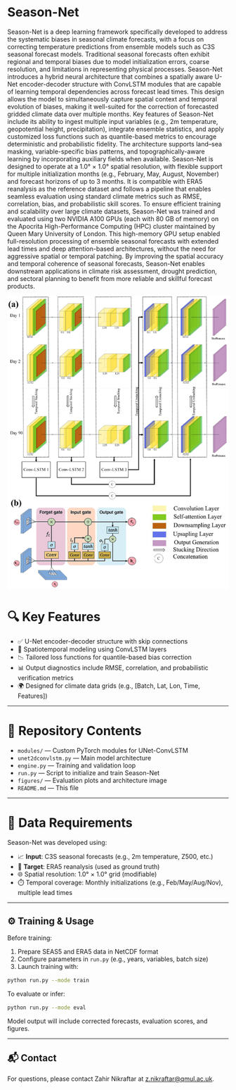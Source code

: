 # Season-Net
Season-Net is a deep learning framework specifically developed to address the systematic biases in seasonal climate forecasts, with a focus on correcting temperature predictions from ensemble models such as C3S seasonal forecast models. Traditional seasonal forecasts often exhibit regional and temporal biases due to model initialization errors, coarse resolution, and limitations in representing physical processes. Season-Net introduces a hybrid neural architecture that combines a spatially aware U-Net encoder-decoder structure with ConvLSTM modules that are capable of learning temporal dependencies across forecast lead times. This design allows the model to simultaneously capture spatial context and temporal evolution of biases, making it well-suited for the correction of forecasted gridded climate data over multiple months. Key features of Season-Net include its ability to ingest multiple input variables (e.g., 2m temperature, geopotential height, precipitation), integrate ensemble statistics, and apply customized loss functions such as quantile-based metrics to encourage deterministic and probabilistic fidelity. The architecture supports land–sea masking, variable-specific bias patterns, and topographically-aware learning by incorporating auxiliary fields when available. Season-Net is designed to operate at a 1.0° × 1.0° spatial resolution, with flexible support for multiple initialization months (e.g., February, May, August, November) and forecast horizons of up to 3 months. It is compatible with ERA5 reanalysis as the reference dataset and follows a pipeline that enables seamless evaluation using standard climate metrics such as RMSE, correlation, bias, and probabilistic skill scores. To ensure efficient training and scalability over large climate datasets, Season-Net was trained and evaluated using two NVIDIA A100 GPUs (each with 80 GB of memory) on the Apocrita High-Performance Computing (HPC) cluster maintained by Queen Mary University of London. This high-memory GPU setup enabled full-resolution processing of ensemble seasonal forecasts with extended lead times and deep attention-based architectures, without the need for aggressive spatial or temporal patching. By improving the spatial accuracy and temporal coherence of seasonal forecasts, Season-Net enables downstream applications in climate risk assessment, drought prediction, and sectoral planning to benefit from more reliable and skillful forecast products.

![Model Architecture](season_net_architecture.png)
# 🔍 Key Features

- ✅ U-Net encoder-decoder structure with skip connections
- 🔁 Spatiotemporal modeling using ConvLSTM layers
- 📉 Tailored loss functions for quantile-based bias correction
- 📊 Output diagnostics include RMSE, correlation, and probabilistic verification metrics
- 🌍 Designed for climate data grids (e.g., [Batch, Lat, Lon, Time, Features])

---

# 📁 Repository Contents

- `modules/` — Custom PyTorch modules for UNet-ConvLSTM
- `unet2dconvlstm.py` — Main model architecture
- `engine.py` — Training and validation loop
- `run.py` — Script to initialize and train Season-Net
- `figures/` — Evaluation plots and architecture image
- `README.md` — This file

---

# 🧪 Data Requirements

Season-Net was developed using:
- 📈 **Input**: C3S seasonal forecasts (e.g., 2m temperature, Z500, etc.)
- 🎯 **Target**: ERA5 reanalysis (used as ground truth)
- 🌐 Spatial resolution: 1.0° × 1.0° grid (modifiable)
- ⏱️ Temporal coverage: Monthly initializations (e.g., Feb/May/Aug/Nov), multiple lead times

---
## ⚙️ Training & Usage

Before training:
1. Prepare SEAS5 and ERA5 data in NetCDF format
2. Configure parameters in `run.py` (e.g., years, variables, batch size)
3. Launch training with:

```bash
python run.py --mode train
```

To evaluate or infer:

```bash
python run.py --mode eval
```

Model output will include corrected forecasts, evaluation scores, and figures.

---



## 📬 Contact

For questions, please contact Zahir Nikraftar at z.nikraftar@qmul.ac.uk.
